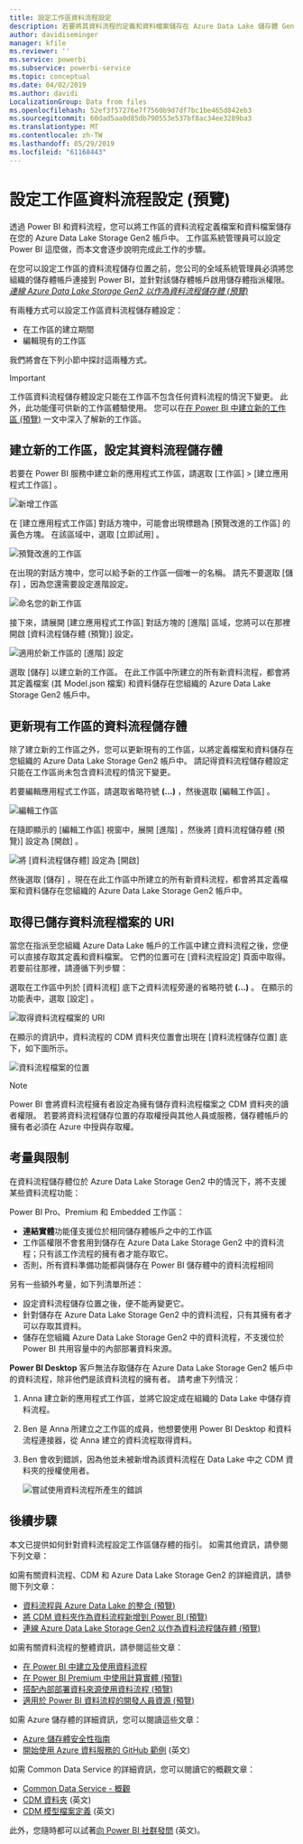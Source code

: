 ```yaml
---
title: 設定工作區資料流程設定
description: 若要將其資料流程的定義和資料檔案儲存在 Azure Data Lake 儲存體 Gen2 的 Power BI 中設定應用程式工作區
author: davidiseminger
manager: kfile
ms.reviewer: ''
ms.service: powerbi
ms.subservice: powerbi-service
ms.topic: conceptual
ms.date: 04/02/2019
ms.author: davidi
LocalizationGroup: Data from files
ms.openlocfilehash: 52ef3f57276e7f7560b9d7df7bc1be465d842eb3
ms.sourcegitcommit: 60dad5aa0d85db790553e537bf8ac34ee3289ba3
ms.translationtype: MT
ms.contentlocale: zh-TW
ms.lasthandoff: 05/29/2019
ms.locfileid: "61168443"
---
```

# <a name="configure-workspace-dataflow-settings-preview"></a>設定工作區資料流程設定 (預覽)

透過 Power BI 和資料流程，您可以將工作區的資料流程定義檔案和資料檔案儲存在您的 Azure Data Lake Storage Gen2 帳戶中。 工作區系統管理員可以設定 Power BI 這麼做，而本文會逐步說明完成此工作的步驟。 

在您可以設定工作區的資料流程儲存位置之前，您公司的全域系統管理員必須將您組織的儲存體帳戶連接到 Power BI，並針對該儲存體帳戶啟用儲存體指派權限。 *[連線 Azure Data Lake Storage Gen2 以作為資料流程儲存體 (預覽)](service-dataflows-connect-azure-data-lake-storage-gen2.md)* 

有兩種方式可以設定工作區資料流程儲存體設定： 

* 在工作區的建立期間
* 編輯現有的工作區

我們將會在下列小節中探討這兩種方式。 

> [!IMPORTANT]
> 工作區資料流程儲存體設定只能在工作區不包含任何資料流程的情況下變更。 此外，此功能僅可供新的工作區體驗使用。 您可以在[在 Power BI 中建立新的工作區 (預覽)](service-create-the-new-workspaces.md) 一文中深入了解新的工作區。

## <a name="create-a-new-workspace-configure-its-dataflow-storage"></a>建立新的工作區，設定其資料流程儲存體

若要在 Power BI 服務中建立新的應用程式工作區，請選取 [工作區] > [建立應用程式工作區]  。

![新增工作區](media/service-dataflows-configure-workspace-storage-settings/dataflow-storage-settings_01.jpg)

在 [建立應用程式工作區] 對話方塊中，可能會出現標題為 [預覽改進的工作區]  的黃色方塊。 在該區域中，選取 [立即試用]  。

![預覽改進的工作區](media/service-dataflows-configure-workspace-storage-settings/dataflow-storage-settings_02.jpg)

在出現的對話方塊中，您可以給予新的工作區一個唯一的名稱。 請先不要選取 [儲存]  ，因為您還需要設定進階設定。

![命名您的新工作區](media/service-dataflows-configure-workspace-storage-settings/dataflow-storage-settings_03.jpg)

接下來，請展開 [建立應用程式工作區]  對話方塊的 [進階]  區域，您將可以在那裡開啟 [資料流程儲存體 (預覽)]  設定。

![適用於新工作區的 [進階] 設定](media/service-dataflows-configure-workspace-storage-settings/dataflow-storage-settings_04.jpg)

選取 [儲存]  以建立新的工作區。 在此工作區中所建立的所有新資料流程，都會將其定義檔案 (其 Model.json 檔案) 和資料儲存在您組織的 Azure Data Lake Storage Gen2 帳戶中。 

## <a name="update-dataflow-storage-for-an-existing-workspace"></a>更新現有工作區的資料流程儲存體

除了建立新的工作區之外，您可以更新現有的工作區，以將定義檔案和資料儲存在您組織的 Azure Data Lake Storage Gen2 帳戶中。 請記得資料流程儲存體設定只能在工作區尚未包含資料流程的情況下變更。

若要編輯應用程式工作區，請選取省略符號 **(...)** ，然後選取 [編輯工作區]  。 

![編輯工作區](media/service-dataflows-configure-workspace-storage-settings/dataflow-storage-settings_05.jpg)

在隨即顯示的 [編輯工作區]  視窗中，展開 [進階]  ，然後將 [資料流程儲存體 (預覽)]  設定為 [開啟]  。 

![將 [資料流程儲存體] 設定為 [開啟]](media/service-dataflows-configure-workspace-storage-settings/dataflow-storage-settings_06.jpg)

然後選取 [儲存]  ，現在在此工作區中所建立的所有新資料流程，都會將其定義檔案和資料儲存在您組織的 Azure Data Lake Storage Gen2 帳戶中。


## <a name="get-the-uri-of-stored-dataflow-files"></a>取得已儲存資料流程檔案的 URI

當您在指派至您組織 Azure Data Lake 帳戶的工作區中建立資料流程之後，您便可以直接存取其定義和資料檔案。 它們的位置可在 [資料流程設定]  頁面中取得。 若要前往那裡，請遵循下列步驟：

選取在工作區中列於 [資料流程]  底下之資料流程旁邊的省略符號 **(...)** 。 在顯示的功能表中，選取 [設定]  。

![取得資料流程檔案的 URI](media/service-dataflows-configure-workspace-storage-settings/dataflow-storage-settings_07.jpg)

在顯示的資訊中，資料流程的 CDM 資料夾位置會出現在 [資料流程儲存位置]  底下，如下圖所示。

![資料流程檔案的位置](media/service-dataflows-configure-workspace-storage-settings/dataflow-storage-settings_08.jpg)

> [!NOTE]
> Power BI 會將資料流程擁有者設定為擁有儲存資料流程檔案之 CDM 資料夾的讀者權限。 若要將資料流程儲存位置的存取權授與其他人員或服務，儲存體帳戶的擁有者必須在 Azure 中授與存取權。



## <a name="considerations-and-limitations"></a>考量與限制

在資料流程儲存體位於 Azure Data Lake Storage Gen2 中的情況下，將不支援某些資料流程功能： 

Power BI Pro、Premium 和 Embedded 工作區：
* **連結實體**功能僅支援位於相同儲存體帳戶之中的工作區
* 工作區權限不會套用到儲存在 Azure Data Lake Storage Gen2 中的資料流程；只有該工作流程的擁有者才能存取它。
* 否則，所有資料準備功能都與儲存在 Power BI 儲存體中的資料流程相同


另有一些額外考量，如下列清單所述：

* 設定資料流程儲存位置之後，便不能再變更它。
* 針對儲存在 Azure Data Lake Storage Gen2 中的資料流程，只有其擁有者才可以存取其資料。
* 儲存在您組織 Azure Data Lake Storage Gen2 中的資料流程，不支援位於 Power BI 共用容量中的內部部署資料來源。

**Power BI Desktop** 客戶無法存取儲存在 Azure Data Lake Storage Gen2 帳戶中的資料流程，除非他們是該資料流程的擁有者。 請考慮下列情況：

1.  Anna 建立新的應用程式工作區，並將它設定成在組織的 Data Lake 中儲存資料流程。
2.  Ben 是 Anna 所建立之工作區的成員，他想要使用 Power BI Desktop 和資料流程連接器，從 Anna 建立的資料流程取得資料。
3.  Ben 會收到錯誤，因為他並未被新增為該資料流程在 Data Lake 中之 CDM 資料夾的授權使用者。

    ![嘗試使用資料流程所產生的錯誤](media/service-dataflows-configure-workspace-storage-settings/dataflow-storage-settings_08.jpg)


## <a name="next-steps"></a>後續步驟

本文已提供如何針對資料流程設定工作區儲存體的指引。 如需其他資訊，請參閱下列文章：

如需有關資料流程、CDM 和 Azure Data Lake Storage Gen2 的詳細資訊，請參閱下列文章：

* [資料流程與 Azure Data Lake 的整合 (預覽)](service-dataflows-azure-data-lake-integration.md)
* [將 CDM 資料夾作為資料流程新增到 Power BI (預覽)](service-dataflows-add-cdm-folder.md)
* [連線 Azure Data Lake Storage Gen2 以作為資料流程儲存體 (預覽)](service-dataflows-connect-azure-data-lake-storage-gen2.md)

如需有關資料流程的整體資訊，請參閱這些文章：

* [在 Power BI 中建立及使用資料流程](service-dataflows-create-use.md)
* [在 Power BI Premium 中使用計算實體 (預覽)](service-dataflows-computed-entities-premium.md)
* [搭配內部部署資料來源使用資料流程 (預覽)](service-dataflows-on-premises-gateways.md)
* [適用於 Power BI 資料流程的開發人員資源 (預覽)](service-dataflows-developer-resources.md)

如需 Azure 儲存體的詳細資訊，您可以閱讀這些文章：

* [Azure 儲存體安全性指南](https://docs.microsoft.com/azure/storage/common/storage-security-guide)
* [開始使用 Azure 資料服務的 GitHub 範例](https://aka.ms/cdmadstutorial) \(英文\)

如需 Common Data Service 的詳細資訊，您可以閱讀它的概觀文章：

* [Common Data Service - 概觀](https://docs.microsoft.com/powerapps/common-data-model/overview)
* [CDM 資料夾](https://go.microsoft.com/fwlink/?linkid=2045304) \(英文\)
* [CDM 模型檔案定義](https://go.microsoft.com/fwlink/?linkid=2045521) \(英文\)

此外，您隨時都可以試著[向 Power BI 社群發問](http://community.powerbi.com/) \(英文\)。
